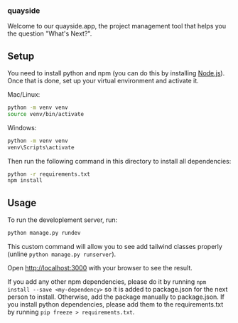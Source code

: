 ### quayside

Welcome to our quayside.app, the project management tool that helps you the question "What's Next?". 

## Setup
You need to install python and npm (you can do this by installing [Node.js](https://nodejs.org/en/download)). Once that is done, set up your virtual environment and activate it.

Mac/Linux:
```bash
python -m venv venv
source venv/bin/activate
```

Windows:
```bash
python -m venv venv
venv\Scripts\activate
```

Then run the following command in this directory to install all dependencies:
```bash
python -r requirements.txt
npm install
``` 


## Usage

To run the developlement server, run:
```bash
python manage.py rundev
``` 
This custom command will allow you to see add tailwind classes properly (unline `python manage.py runserver`).

Open [http://localhost:3000](http://localhost:3000) with your browser to see the result.


If you add any other npm dependencies, please do it by running `npm install --save <my-dependency>` so it is added to package.json for the next person to install. Otherwise, add the package manually to package.json. If you install python dependencies, please add them to the requirements.txt by running `pip freeze > requirements.txt`.

